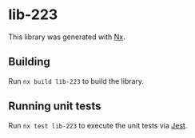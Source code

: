 # lib-223

This library was generated with [Nx](https://nx.dev).

## Building

Run `nx build lib-223` to build the library.

## Running unit tests

Run `nx test lib-223` to execute the unit tests via [Jest](https://jestjs.io).
